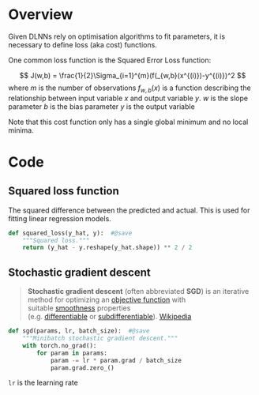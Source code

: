 # Overview
Given DLNNs rely on optimisation algorithms to fit parameters, it is necessary to define loss (aka cost) functions.

One common loss function is the Squared Error Loss function:

$$ J(w,b) = \frac{1}{2}\Sigma_{i=1}^{m}(f(_{w,b}(x^{(i)})-y^{(i)})^2 $$
where
$m$ is the number of observations
$f_{w,b}(x)$ is a function describing the relationship between input variable $x$ and output variable $y$. 
$w$ is the slope parameter
$b$ is the bias parameter
$y$ is the output variable

Note that this cost function only has a single global minimum and no local minima. 

# Code
## Squared loss function
The squared difference between the predicted and actual. This is used for fitting linear regression models.
```python
def squared_loss(y_hat, y):  #@save
    """Squared loss."""
    return (y_hat - y.reshape(y_hat.shape)) ** 2 / 2
```

## Stochastic gradient descent
> **Stochastic gradient descent** (often abbreviated **SGD**) is an iterative method for optimizing an [objective function](https://en.wikipedia.org/wiki/Objective_function "Objective function") with suitable [smoothness](https://en.wikipedia.org/wiki/Smoothness "Smoothness") properties (e.g. [differentiable](https://en.wikipedia.org/wiki/Differentiable_function "Differentiable function") or [subdifferentiable](https://en.wikipedia.org/wiki/Subgradient_method "Subgradient method")).
[Wikipedia](https://en.wikipedia.org/wiki/Stochastic_gradient_descent)

```python
def sgd(params, lr, batch_size):  #@save
    """Minibatch stochastic gradient descent."""
    with torch.no_grad():
        for param in params:
            param -= lr * param.grad / batch_size
            param.grad.zero_()
```

`lr` is the learning rate
